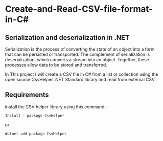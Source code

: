 # Create-and-Read-CSV-file-format-in-C#

## Serialization and deserialization in .NET

Serialization is the process of converting the state of an object into a form that can be persisted or transported. The complement of serialization is deserialization, which converts a stream into an object. Together, these processes allow data to be stored and transferred.

In This project I will  create a CSV file in C# from a list or collection using the open source CsvHelper .NET Standard library and read from external CSV. 

## Requirements
install the CSV helper library using this command:
```
Install - package Csvhelper
```
or
```
dotnet add package CsvHelper
```
